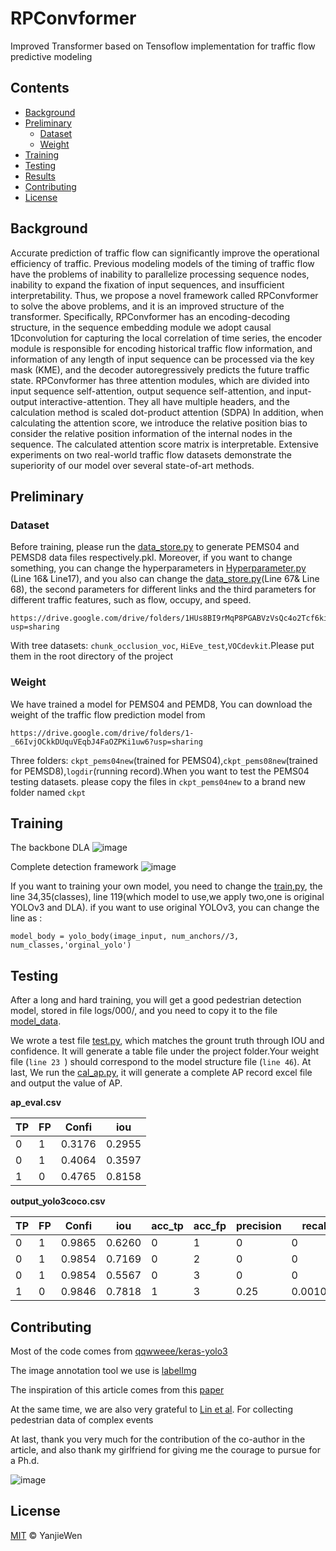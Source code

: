 # RPConvformer
Improved Transformer based on Tensoflow implementation for traffic flow predictive modeling


## Contents

- [Background](#background)
- [Preliminary](#preliminary)
	- [Dataset](#dataset)
	- [Weight](#weight)
- [Training](#training)
- [Testing](#testing)
- [Results](#results)
- [Contributing](#contributing)
- [License](#license)

## Background

  Accurate prediction of traffic flow can significantly improve the operational efficiency of traffic.
  Previous modeling models of the timing of traffic flow have the problems of inability to parallelize processing sequence nodes, inability to expand the fixation of input sequences, and insufficient interpretability. 
  Thus, we propose a novel framework called RPConvformer to solve the above problems, and it is an improved structure of the transformer. 
  Specifically, RPConvformer has an encoding-decoding structure, in the sequence embedding module we adopt causal 1Dconvolution for capturing the local correlation of time series, the encoder module is responsible for encoding historical traffic flow information,
  and information of any length of input sequence can be processed via the key mask (KME), and the decoder autoregressively predicts the future traffic state. 
  RPConvformer has three attention modules, which are divided into input sequence self-attention, output sequence self-attention, and input-output interactive-attention. They all have multiple headers, and the calculation method is scaled dot-product attention (SDPA) In addition, when calculating the attention score, we introduce the relative position bias to consider the relative position information of the internal nodes in the sequence. The calculated attention score matrix is interpretable.
  Extensive experiments on two real-world traffic flow datasets demonstrate the superiority of our model over several state-of-art methods.
## Preliminary

### Dataset

Before training, please run the [data_store.py](data_store.py) to generate PEMS04 and PEMSD8 data files respectively.pkl.
Moreover, if you want to change something, you can change the hyperparameters in [Hyperparameter.py](Hyperparameter.py) (Line 16& Line17), and you also
can change the [data_store.py](data_store.py)(Line 67& Line 68), the second parameters for different links and the third parameters for different traffic features,
such as flow, occupy, and speed.
```
https://drive.google.com/drive/folders/1HUs8BI9rMqP8PGABVzVsQc4o2Tcf6ki2?usp=sharing
```
With tree datasets: `chunk_occlusion_voc`, `HiEve_test`,`VOCdevkit`.Please put them in the root directory of the project

### Weight
We have trained a model for PEMS04 and PEMD8, You can download the weight of the traffic flow prediction model from 
```
https://drive.google.com/drive/folders/1-_66IvjOCkkDUquVEqbJ4FaOZPKi1uw6?usp=sharing
```
Three folders: `ckpt_pems04new`(trained for PEMS04),`ckpt_pems08new`(trained for PEMSD8),`logdir`(running record).When you want to test the PEMS04 testing datasets.
please copy the files in `ckpt_pems04new` to a brand new folder named ``ckpt``


## Training
The backbone DLA
![image](picture/fig7_.png)

Complete detection framework
![image](picture/fig8.png)


If you want to training your own model, you need to change the [train,py](train.py), the line 34,35(classes), line 119(which model to use,we apply two,one is original YOLOv3 and DLA). if you want to use original YOLOv3, you can change the line  as :
```
model_body = yolo_body(image_input, num_anchors//3, num_classes,'orginal_yolo')
```

## Testing 

After a long and hard training, you will get a good pedestrian detection model, stored in file logs/000/, and you need to copy it to the file [model_data](model_data).

We wrote a test file [test.py](yolo3/test.py), which matches the grount truth through IOU and confidence. It will generate a table file under the project folder.Your weight file (`line 23 `) should correspond to the model structure file (`line 46`). At last, We run the [cal_ap.py](yolo3/cal_ap.py), it will generate a complete AP record excel file and output the value of AP.

**ap_eval.csv**

TP | FP | Confi | iou
----|----|----|----
0 |	1| 0.3176| 0.2955
0 |	1| 0.4064| 0.3597
1 |	0| 0.4765| 0.8158

**output_yolo3coco.csv**

TP | FP | Confi | iou|acc_tp | acc_fp |precision |recall
----|----|----|----|----|----|----|----
0 |	1| 0.9865| 0.6260| 0| 1| 0| 0
0 |	1| 0.9854| 0.7169| 0| 2| 0| 0
0 |	1| 0.9854| 0.5567| 0| 3| 0| 0
1 |	0| 0.9846| 0.7818| 1| 3| 0.25| 0.001031
## Contributing

Most of the code comes from [qqwweee/keras-yolo3](https://github.com/qqwweee/keras-yolo3)

The image annotation tool we use is [labelImg](https://github.com/tzutalin/labelImg)

The inspiration of this article comes from this [paper](https://arxiv.org/abs/1707.06484)

At the same time, we are also very grateful to [Lin et al](https://arxiv.org/abs/2005.04490). For collecting pedestrian data of complex events

At last, thank you very much for the contribution of the co-author in the article, and also thank my girlfriend for giving me the courage to pursue for a Ph.d.


![image](picture/FIG3.png)

## License

[MIT](LICENSE) © YanjieWen

